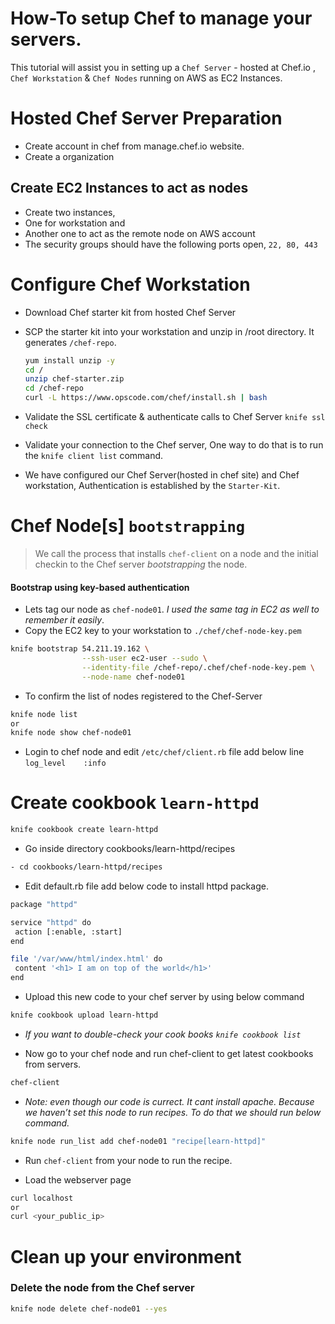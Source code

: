 # How-To setup Chef to manage your servers.
This tutorial will assist you in setting up a `Chef Server` - hosted at Chef.io , `Chef Workstation` & `Chef Nodes` running on AWS as EC2 Instances. 

# Hosted Chef Server Preparation
 - Create account in chef from manage.chef.io website. 
 - Create a organization

## Create EC2 Instances to act as nodes
- Create two instances,
 - One for workstation and 
 - Another one to act as the remote node on AWS account
- The security groups should have the following ports open, `22, 80, 443`
 
# Configure Chef Workstation
- Download Chef starter kit from hosted Chef Server
 - SCP the starter kit into your workstation and unzip in /root directory. It generates `/chef-repo`.
 
	```sh
	yum install unzip -y
	cd /
	unzip chef-starter.zip
	cd /chef-repo
	curl -L https://www.opscode.com/chef/install.sh | bash
	```
 - Validate the SSL certificate & authenticate calls to Chef Server `knife ssl check`
 - Validate your connection to the Chef server, One way to do that is to run the `knife client list` command. 
 
- We have configured our Chef Server(hosted in chef site) and Chef workstation, Authentication is established by the `Starter-Kit`. 

# Chef Node[s] `bootstrapping` 
> We call the process that installs `chef-client` on a node and the initial checkin to the Chef server _bootstrapping_ the node.

#### Bootstrap using key-based authentication
- Lets tag our node as `chef-node01`. _I used the same tag in EC2 as well to remember it easily_.
- Copy the EC2 key to your workstation to `./chef/chef-node-key.pem`

```sh
knife bootstrap 54.211.19.162 \
                --ssh-user ec2-user --sudo \
				--identity-file /chef-repo/.chef/chef-node-key.pem \
				--node-name chef-node01
```

- To confirm the list of nodes registered to the Chef-Server

```sh
knife node list
or
knife node show chef-node01
```
	
- Login to chef node and edit `/etc/chef/client.rb` file add below line
	```log_level	:info ```


# Create cookbook `learn-httpd`

```sh
knife cookbook create learn-httpd
```
- Go inside directory cookbooks/learn-httpd/recipes 
```sh	
- cd cookbooks/learn-httpd/recipes
```
- Edit default.rb file add below code to install httpd package.
```sh
package "httpd"

service "httpd" do
 action [:enable, :start]
end

file '/var/www/html/index.html' do
 content '<h1> I am on top of the world</h1>'
end
```

- Upload this new code to your chef server by using below command

```sh
knife cookbook upload learn-httpd
```

 - _If you want to double-check your cook books `knife cookbook list`_

- Now go to your chef node and run chef-client to get latest cookbooks from servers.
```sh
chef-client
```
 - _Note: even though our code is currect. It cant install apache. Because we haven’t set this node to run recipes. To do that we should run below command._

```sh
knife node run_list add chef-node01 "recipe[learn-httpd]"
```
 
 - Run `chef-client` from your node to run the recipe.

- Load the webserver page
```sh
curl localhost
or
curl <your_public_ip>
```

# Clean up your environment

### Delete the node from the Chef server

```sh
knife node delete chef-node01 --yes
```
